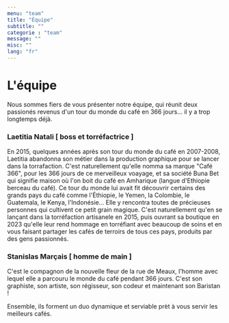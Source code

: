 ```yaml
---
menu: "team"
title: "Équipe"
subtitle: ""
categorie : "team"
message: ""
misc: ""
lang: "fr"
---
```

# L'équipe

Nous sommes fiers de vous présenter notre équipe, qui réunit deux passionés revenus d'un tour du monde du café en 366 jours... il y a trop longtemps déjà.  

### Laetitia Natali [ boss et torréfactrice ]

En 2015, quelques années après son tour du monde du café en 2007-2008, Laetitia abandonna son métier dans la production graphique pour se lancer dans la torrafaction. C'est naturellement qu'elle nomma sa marque "Café 366", pour les 366 jours de ce merveilleux voayage, et sa société Buna Bet qui signifie maison où l'on boit du café en Amharique (langue d'Ethiopie berceau du café).
Ce tour du monde lui avait fit découvrir certains des grands pays du café comme l'Éthiopie, le Yemen, la Colombie, le Guatemala, le Kenya, l'Indonésie... Elle y rencontra toutes de précieuses personnes qui cultivent ce petit grain magique. C'est naturellement qu'en se lançant dans la torréfaction artisanele en 2015, puis ouvrant sa boutique en 2023 qu'elle leur rend hommage en torréfiant avec beaucoup de soins et en vous faisant partager les cafés de terroirs de tous ces pays, produits par des gens passionnés.

### Stanislas Marçais [ homme de main ]

C'est le compagnon de la nouvelle fleur de la rue de Meaux, l'homme avec lequel elle a parcouru le monde du café pendant 366 jours. C'est son graphiste, son artiste, son régisseur, son codeur et maintenant son Baristan !

Ensemble, ils forment un duo dynamique et serviable prèt à vous servir les meilleurs cafés.



